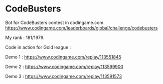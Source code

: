 # CodeBusters

Bot for CodeBusters contest in codingame.com https://www.codingame.com/leaderboards/global/challenge/codebusters

My rank : 181/1979.

Code in action for Gold league :

Demo 1 : https://www.codingame.com/replay/113551845

Demo 2 : https://www.codingame.com/replay/113599900

Demo 3 : https://www.codingame.com/replay/113591573
